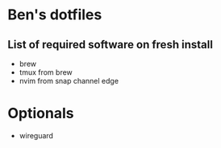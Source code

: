 # Ben's dotfiles

## List of required software on fresh install

- brew
- tmux from brew
- nvim from snap channel edge

# Optionals

- wireguard
